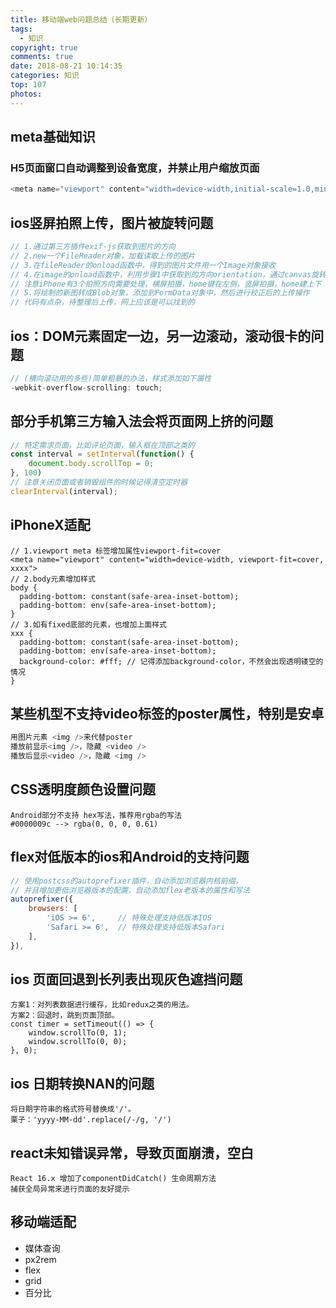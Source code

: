 ```yaml
---
title: 移动端web问题总结（长期更新）
tags:
  - 知识
copyright: true
comments: true
date: 2018-08-21 10:14:35
categories: 知识
top: 107
photos:
---
```


## meta基础知识
### H5页面窗口自动调整到设备宽度，并禁止用户缩放页面
```javascript
<meta name="viewport" content="width=device-width,initial-scale=1.0,minimum-scale=1.0,maximum-scale=1.0,user-scalable=no" />
```

## ios竖屏拍照上传，图片被旋转问题
```js
// 1.通过第三方插件exif-js获取到图片的方向
// 2.new一个FileReader对象，加载读取上传的图片
// 3.在fileReader的onload函数中，得到的图片文件用一个Image对象接收
// 4.在image的onload函数中，利用步骤1中获取到的方向orientation，通过canvas旋转校正，重新绘制一张新图
// 注意iPhone有3个拍照方向需要处理，横屏拍摄，home键在左侧，竖屏拍摄，home建上下
// 5.将绘制的新图转成Blob对象，添加到FormData对象中，然后进行校正后的上传操作
// 代码有点杂，待整理后上传，网上应该是可以找到的
```

## ios：DOM元素固定一边，另一边滚动，滚动很卡的问题
```js
// (横向滚动用的多些)简单粗暴的办法，样式添加如下属性
-webkit-overflow-scrolling: touch;
```

## 部分手机第三方输入法会将页面网上挤的问题
```js
// 特定需求页面，比如评论页面，输入框在顶部之类的
const interval = setInterval(function() {
    document.body.scrollTop = 0;
}, 100)
// 注意关闭页面或者销毁组件的时候记得清空定时器
clearInterval(interval);
```

## iPhoneX适配
```
// 1.viewport meta 标签增加属性viewport-fit=cover
<meta name="viewport" content="width=device-width, viewport-fit=cover, xxxx">
// 2.body元素增加样式
body {
  padding-bottom: constant(safe-area-inset-bottom);
  padding-bottom: env(safe-area-inset-bottom);
}
// 3.如有fixed底部的元素，也增加上面样式
xxx {
  padding-bottom: constant(safe-area-inset-bottom);
  padding-bottom: env(safe-area-inset-bottom);
  background-color: #fff; // 记得添加background-color，不然会出现透明镂空的情况
}
```

## 某些机型不支持video标签的poster属性，特别是安卓
```js
用图片元素 <img />来代替poster
播放前显示<img />，隐藏 <video />
播放后显示<video />，隐藏 <img />
```

## CSS透明度颜色设置问题
```
Android部分不支持 hex写法，推荐用rgba的写法
#0000009c --> rgba(0, 0, 0, 0.61)
```

## flex对低版本的ios和Android的支持问题
```js
// 使用postcss的autoprefixer插件，自动添加浏览器内核前缀，
// 并且增加更低浏览器版本的配置，自动添加flex老版本的属性和写法
autoprefixer({
    browsers: [
        'iOS >= 6',     // 特殊处理支持低版本IOS
        'Safari >= 6',  // 特殊处理支持低版本Safari
    ],
}),
```

## ios 页面回退到长列表出现灰色遮挡问题
```
方案1：对列表数据进行缓存，比如redux之类的用法。
方案2：回退时，跳到页面顶部。
const timer = setTimeout(() => {
    window.scrollTo(0, 1);
    window.scrollTo(0, 0);
}, 0);
```

## ios 日期转换NAN的问题
```
将日期字符串的格式符号替换成'/'。
栗子：'yyyy-MM-dd'.replace(/-/g, '/')
```

## react未知错误异常，导致页面崩溃，空白
```
React 16.x 增加了componentDidCatch() 生命周期方法
捕获全局异常来进行页面的友好提示
```

## 移动端适配
- 媒体查询
- px2rem
- flex
- grid
- 百分比
